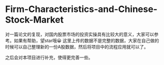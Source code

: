 # Firm-Characteristics-and-Chinese-Stock-Market
对一篇论文的复现，对国内股票市场的投资实操具有比较大的意义，大家可以参考。如果有帮助，望star哦😀
这里上传的数据不是完整的数据，大家在自己做的时候可以自己整理新的一份A股数据，然后将项目中的流程应用就可以了。

之后会对本项目进行补充，使得更完善一些。
